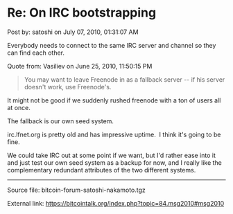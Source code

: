 # Re: On IRC bootstrapping

Post by: satoshi on July 07, 2010, 01:31:07 AM

Everybody needs to connect to the same IRC server and channel so they can find each other.

Quote from: Vasiliev on June 25, 2010, 11:50:15 PM

> You may want to leave Freenode in as a fallback server -- if his server doesn't work, use Freenode's.

It might not be good if we suddenly rushed freenode with a ton of users all at once.

The fallback is our own seed system.

irc.lfnet.org is pretty old and has impressive uptime. &nbsp;I think it's going to be fine.

We could take IRC out at some point if we want, but I'd rather ease into it and just test our own seed system as a backup for now, and I really like the complementary redundant attributes of the two different systems.

---

Source file: bitcoin-forum-satoshi-nakamoto.tgz

External link: https://bitcointalk.org/index.php?topic=84.msg2010#msg2010
